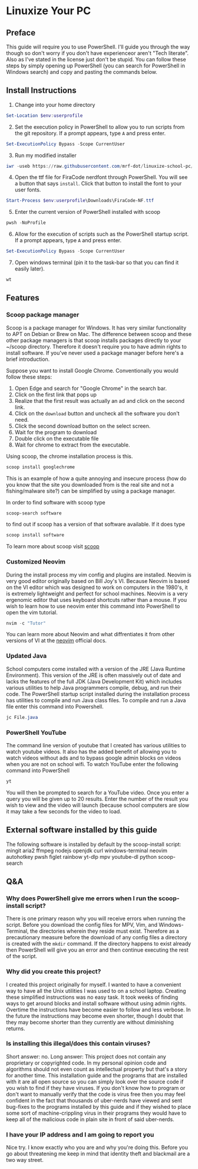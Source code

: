 # Linuxize Your PC

## Preface

This guide will require you to use PowerShell.
I'll guide you through the way though so don't worry if you don't have
experienceor aren't "Tech literate". Also as I've stated in the license just
don't be stupid. You can follow these steps by simply opening up PowerShell (you
can search for PowerShell in Windows search) and copy and pasting the commands below.

## Install Instructions

1. Change into your home directory

```powershell
Set-Location $env:userprofile
```

2. Set the execution policy in PowerShell to allow you to run scripts from the
git repository. If a prompt appears, type `A` and press enter.

```powershell
Set-ExecutionPolicy Bypass -Scope CurrentUser
```

3. Run my modified installer

```powershell
iwr -useb https://raw.githubusercontent.com/mrf-dot/linuxize-school-pc/main/src/powershell/scoop-install.ps1 | iex
```

4. Open the ttf file for FiraCode nerdfont through PowerShell. You will see a
button that says `install`. Click that button to install the font to your user fonts.

```powershell
Start-Process $env:userprofile\Downloads\FiraCode-NF.ttf
```

5. Enter the current version of PowerShell installed with scoop

```powershell
pwsh -NoProfile
```

6. Allow for the execution of scripts such as the PowerShell startup script.
If a prompt appears, type `A` and press enter.

```powershell
Set-ExecutionPolicy Bypass -Scope CurrentUser
```

7. Open windows terminal (pin it to the task-bar so that you can find it easily later).

```powershell
wt
```

## Features

### Scoop package manager

Scoop is a package manager for Windows. It has very similar functionality to APT
on Debian or Brew on Mac. The difference between scoop and these other package
managers is that scoop installs packages directly to your ~/scoop directory.
Therefore it doesn't require you to have admin rights to install software. If
you've never used a package manager before here's a brief introduction.

Suppose you want to install Google Chrome. Conventionally you would follow these
steps:
1. Open Edge and search for "Google Chrome" in the search bar.
2. Click on the first link that pops up
3. Realize that the first result was actually an ad and click
on the second link.
4. Click on the `download` button and uncheck all the software
you don't need.
5. Click the second download button on the select screen.
6. Wait for the program to download
7. Double click on the executable file
8. Wait for chrome to extract from the executable.

Using scoop, the chrome installation process is this.

```powershell
scoop install googlechrome
```

This is an example of how a quite annoying and insecure
process (how do you know that the site you downloaded
from is the real site and not a fishing/malware site?) can be simplified by
using a package manager.

In order to find software with scoop type

```powershell
scoop-search software
```

to find out if scoop has a version of that
software available. If it does type

```powershell
scoop install software
```

To learn more about scoop visit [scoop](https://scoop.sh/)

### Customized Neovim

During the install process my vim config and plugins are installed.
Neovim is very good editor originally based on Bill Joy's VI. Because
Neovim is based on the VI editor which was designed to work on computers
in the 1980's, it is extremely lightweight and perfect for school machines.
Neovim is a very ergenomic editor that uses keyboard shortcuts rather than
a mouse. If you wish to learn how to use neovim enter this command into
PowerShell to open the vim tutorial.

```powershell
nvim -c "Tutor"
```

You can learn more about Neovim and what diffrentiates it from other versions
of VI at the [neovim](https://neovim.io/doc/user/) official docs.

### Updated Java

School computers come installed with a version of the JRE (Java Runtime Environment).
This version of the JRE is often massively out of date and lacks the features of
the full JDK (Java Development Kit) which includes various utilities to help
Java programmers compile, debug, and run their code. The PowerShell startup
script installed during the installation process has utilities to compile and
run Java class files. To compile and run a Java file enter this command into
Powershell.

```powershell
jc File.java
```

### PowerShell YouTube

The command line version of youtube that I created has various utilities to
watch youtube videos. It also has the added benefit of allowing you to watch
videos without ads and to bypass google admin blocks on videos when you are
not on school wifi. To watch YouTube enter the following command into
PowerShell

```powershell
yt
```

You will then be prompted to search for a YouTube video. Once you enter a query
you will be given up to 20 results. Enter the number of the result you wish to
view and the video will launch (because school computers are slow it may take a
few seconds for the video to load.

## External software installed by this guide

The following software is installed by default by the scoop-install script:
mingit
aria2
ffmpeg
nodejs
openjdk
curl
windows-terminal
neovim
autohotkey
pwsh
figlet
rainbow
yt-dlp
mpv
youtube-dl
python
scoop-search

## Q&A

### Why does PowerShell give me errors when I run the scoop-install script?

There is one primary reason why you will receive errors when running the script.
Before you download the config files for MPV, Vim, and Windows-Terminal, the
directories wherein they reside must exist. Therefore as a precautionary measure
before the download of any config files a directory is created with the `mkdir`
command. If the directory happens to exist already then PowerShell will give you
an error and then continue executing the rest of the script.

### Why did you create this project?

I created this project originally for myself. I wanted to have a convenient way
to have all the Unix utilities I was used to on a school laptop. Creating these
simplified instructions was no easy task. It took weeks of finding ways to get
around blocks and install software without using admin rights. Overtime the
instructions have become easier to follow and less verbose. In the future the
instructions may become even shorter, though I doubt that they may become shorter
than they currently are without diminishing returns.

### Is installing this illegal/does this contain viruses?

Short answer: no.
Long answer: This project does not contain any proprietary or copyrighted code.
In my personal opinion code and algorithms should not even count as intellectual
property but that's a story for another time. This installation guide and the
programs that are installed with it are all open source so you can simply look
over the source code if you wish to find if they have viruses. If you don't know
how to program or don't want to manually verify that the code is virus free
then you may feel confident in the fact that thousands of uber-nerds have viewed
and sent bug-fixes to the programs installed by this guide and if they wished
to place some sort of machine-crippling virus in their programs they would have
to keep all of the malicious code in plain site in front of said uber-nerds.

### I have your IP address and I am going to report you

Nice try. I know exactly who you are and why you're doing this. Before you go
about threatening me keep in mind that identity theft and blackmail are a
two way street.
